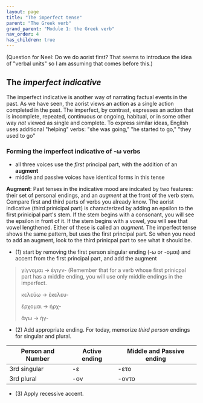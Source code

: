 ```yaml
---
layout: page
title: "The imperfect tense"
parent: "The Greek verb"
grand_parent: "Module 1: the Greek verb"
nav_order: 4
has_children: true
---
```

(Question for Neel: Do we do aorist first? That seems to introduce the idea of "verbal units" so I am assuming that comes before this.)
## The *imperfect indicative*

The imperfect indicative is another way of narrating factual events in the past. 
As we have seen, the aorist views an action as a single action completed in the past. 
The imperfect, by contrast, expresses an action that is incomplete, repeated, continuous or ongoing, habitual, or in some other way *not* viewed as single and complete. To express similar ideas, English uses additional "helping" verbs: "she was going," "he started to go," "they used to go"


### Forming the imperfect indicative of -ω verbs

- all three voices use the *first* principal part, with the addition of an **augment**
- middle and passive voices have identical forms in this tense

**Augment**:
Past tenses in the indicative mood are indcated by two features: their set of personal endings, and an *augment* at the front of the verb stem.
Compare first and third parts of verbs you already know. The aorist indicative (third prinicipal part) is characterized by adding an epsilon to the first prinicipal part's stem. If the stem begins with a consonant, you will see the epsilon in front of it. If the stem begins with a vowel, you will see that vowel lengthened. Either of these is called an *augment*. The imperfect tense shows the same pattern, but uses the first principal part. So when you need to add an augment, look to the third prinicpal part to see what it should be. 

- (1) start by removing the first person singular ending (-ω or -ομαι) and accent from the first principal part, and add the augment 

> γίγνομαι -> ἐγιγν- (Remember that for a verb whose first prinicpal part has a middle ending, you will use only middle endings in the imperfect.
>
> κελεύω -> ἐκελευ-
>
> ἔρχομαι -> ἠρχ-
>
> ἄγω -> ἠγ-


- (2) Add appropriate ending.  For today, memorize *third person* endings for singular and plural.

| Person and Number | Active ending | Middle and Passive ending |
| --- | --- | --- |
| 3rd singular |  -ε | -ετο |
| 3rd plural | -ον | -οντο |


- (3) Apply recessive accent.  




